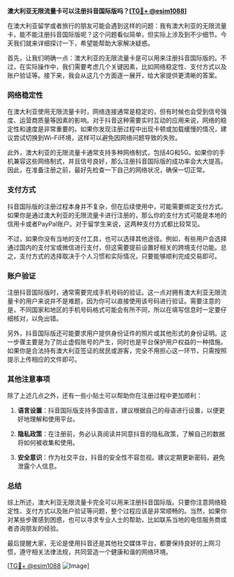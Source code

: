 **澳大利亚无限流量卡可以注册抖音国际版吗？[[TG💪+ @esim1088](https://t.me/s/esim1088)]**

在澳大利亚留学或者旅行的朋友可能会遇到这样的问题：我有澳大利亚的无限流量卡，能不能注册抖音国际版呢？这个问题看似简单，但实际上涉及到不少细节。今天我们就来详细探讨一下，希望能帮助大家解决疑惑。

首先，让我们明确一点：澳大利亚的无限流量卡是可以用来注册抖音国际版的。不过，在实际操作中，我们需要考虑几个关键因素，比如网络稳定性、支付方式以及账户验证等。接下来，我会从这几个方面逐一展开，给大家提供更清晰的答案。

### 网络稳定性

在澳大利亚使用无限流量卡时，网络连接通常是稳定的，但有时候也会受到信号强度、运营商质量等因素的影响。对于抖音这种需要实时互动的应用来说，网络的稳定性和速度是非常重要的。如果你发现注册过程中出现卡顿或加载缓慢的情况，建议尝试切换到Wi-Fi环境，这样可以避免因网络问题导致的失败。

此外，澳大利亚的无限流量卡通常支持多种网络制式，包括4G和5G。如果你的手机兼容这些网络制式，并且信号良好，那么注册抖音国际版的成功率会大大提高。因此，在准备注册之前，最好先检查一下自己的网络状况，确保一切正常。

### 支付方式

抖音国际版的注册过程本身并不复杂，但在后续使用中，可能需要绑定支付方式。如果你是通过澳大利亚的无限流量卡进行注册的，那么你的支付方式可能是本地的信用卡或者PayPal账户。对于留学生来说，这两种支付方式都比较常见。

不过，如果你没有当地的支付工具，也可以选择其他途径。例如，有些用户会选择通过国内的支付宝或微信进行支付，但这需要提前设置好相关的跨境支付功能。总之，支付方式的选择取决于个人习惯和实际情况，只要能够顺利完成交易即可。

### 账户验证

注册抖音国际版时，通常需要完成手机号码的验证。这一点对拥有澳大利亚无限流量卡的用户来说并不是难题，因为你可以直接使用该号码进行验证。需要注意的是，不同国家和地区的手机号码格式可能会有所不同，所以在填写信息时一定要仔细核对，以免出错。

另外，抖音国际版还可能要求用户提供身份证件的照片或其他形式的身份证明。这一步骤主要是为了防止虚假账号的产生，同时也是平台保护用户权益的一种措施。如果你是合法持有澳大利亚签证的居民或游客，完全不用担心这一环节，只需按照提示上传相应的文件即可。

### 其他注意事项

除了上述几点之外，还有一些小贴士可以帮助你在注册过程中更加顺利：

1. **语言设置**：抖音国际版支持多国语言，建议根据自己的母语进行设置，以便更好地理解和使用平台。
   
2. **隐私政策**：在注册前，务必认真阅读并同意抖音的隐私政策，了解自己的数据将如何被收集和使用。

3. **安全意识**：作为社交平台，抖音的安全性不容忽视。建议定期更新密码，避免泄露个人信息。

### 总结

综上所述，澳大利亚无限流量卡完全可以用来注册抖音国际版。只要你注意网络稳定性、支付方式以及账户验证等问题，整个过程应该是非常顺畅的。当然，如果你对某些步骤感到困惑，也可以寻求专业人士的帮助，比如联系当地的电信服务商或者咨询朋友的经验。

最后提醒大家，无论是使用抖音还是其他社交媒体平台，都要保持良好的上网习惯，遵守相关法律法规，共同营造一个健康和谐的网络环境。

[[TG💪+ @esim1088](https://t.me/s/esim1088) ![Image](https://i.postimg.cc/4NQfJmqS/Snipaste-2025-05-13-00-14-12.png)]